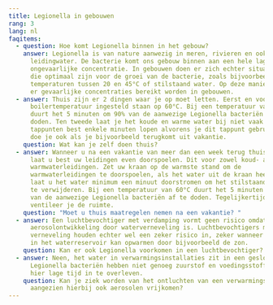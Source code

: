 ```yaml
---
title: Legionella in gebouwen
rang: 3
lang: nl
faqitems:
  - question: Hoe komt Legionella binnen in het gebouw?
    answer: Legionella is van nature aanwezig in meren, rivieren en ook in ons
      leidingwater. De bacterie komt ons gebouw binnen aan een hele lage
      ongevaarlijke concentratie. In gebouwen doen er zich echter situaties voor
      die optimaal zijn voor de groei van de bacterie, zoals bijvoorbeeld ideale
      temperaturen tussen 20 en 45°C of stilstaand water. Op deze manier kunnen
      er gevaarlijke concentraties bereikt worden in gebouwen.
  - answer: Thuis zijn er 2 dingen waar je op moet letten. Eerst en vooral moet de
      boilertemperatuur ingesteld staan op 60°C. Bij een temperatuur van 60°C
      duurt het 5 minuten om 90% van de aanwezige Legionella bacteriën af te
      doden. Ten tweede laat je het koude en warme water bij niet vaak gebruikte
      tappunten best enkele minuten lopen alvorens je dit tappunt gebruikt. Dit
      doe je ook als je bijvoorbeeld terugkomt uit vakantie.
    question: Wat kan je zelf doen thuis?
  - answer: Wanneer u na een vakantie van meer dan een week terug thuis komt dan
      laat u best uw leidingen even doorspoelen. Dit voor zowel koud- als
      warmwaterleidingen. Zet uw kraan op de warmste stand om de
      warmwaterleidingen te doorspoelen, als het water uit de kraan heet is dan
      laat u het water minimum een minuut doorstromen om het stilstaande water
      te verwijderen. Bij een temperatuur van 60°C duurt het 5 minuten om 90%
      van de aanwezige Legionella bacteriën af te doden. Tegelijkertijd
      ventileer je de ruimte.
    question: "Moet u thuis maatregelen nemen na een vakantie? "
  - answer: Een luchtbevochtiger met verdamping vormt geen risico omdat er geen
      aerosolontwikkeling door waterverneveling is. Luchtbevochtigers met
      verneveling houden echter wel een zeker risico in, zeker wanneer het water
      in het waterreservoir kan opwarmen door bijvoorbeeld de zon.
    question: Kan er ook Legionella voorkomen in een luchtbevochtiger?
  - answer: Neen, het water in verwarmingsinstallaties zit in een gesloten circuit.
      Legionella bacteriën hebben niet genoeg zuurstof en voedingsstoffen om
      hier lage tijd in te overleven.
    question: Kan je ziek worden van het ontluchten van een verwarmingsinstallatie
      aangezien hierbij ook aerosolen vrijkomen?
---
```

